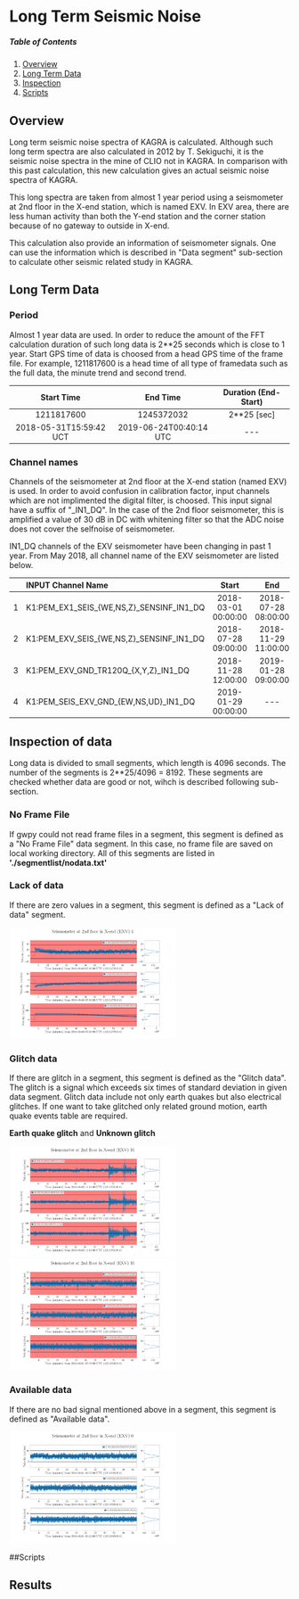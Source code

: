 # Long Term Seismic Noise
##### Table of Contents  
1. [Overview](#Overview)
2. [Long Term Data](#LongTermData)
3. [Inspection](#Inspection)
4. [Scripts](#Scripts)


## Overview
Long term seismic noise spectra of KAGRA is calculated. Although such long term spectra are also calculated in 2012 by T. Sekiguchi, it is the seismic noise spectra in the mine of CLIO not in KAGRA. In comparison with this past calculation, this new calculation gives an actual seismic noise spectra of KAGRA.

This long spectra are taken from almost 1 year period using a seismometer at 2nd floor in the X-end station, which is named EXV. In EXV area, there are less human activity than both the Y-end station and the corner station because of no gateway to outside in X-end.

This calculation also provide an information of seismometer signals. One can use the information which is described in "Data segment" sub-section to calculate other seismic related study in KAGRA.

## Long Term Data
### Period
Almost 1 year data are used. In order to reduce the amount of the FFT calculation duration of such long data is 2**25 seconds which is close to 1 year. Start GPS time of data is choosed from a head GPS time of the frame file. For example, 1211817600 is a head time of all type of framedata such as the full data, the minute trend and second trend.

| Start Time              | End Time                | Duration (End-Start)  |
|:-----------------------:|:-----------------------:|:---------------------:|
| 1211817600              | 1245372032              | 2**25 [sec]           |
| 2018-05-31T15:59:42 UCT | 2019-06-24T00:40:14 UTC |         ---           |


### Channel names
Channels of the seismometer at 2nd floor at the X-end station (named EXV) is used. In order to avoid confusion in calibration factor, input channels which are not implimented the digital filter, is choosed. This input signal have a suffix of "\_IN1\_DQ". In the case of the 2nd floor seismometer, this is amplified a value of 30 dB in DC with whitening filter so that the ADC noise does not cover the selfnoise of seismometer.

IN1\_DQ channels of the EXV seismometer have been changing in past 1 year. From May 2018, all channel name of the EXV seismometer are listed below.

|| INPUT Channel Name | Start | End |
|:-:|:-------------|:---------:| :------:| 
|1| K1:PEM\_EX1\_SEIS\_{WE,NS,Z}\_SENSINF\_IN1\_DQ | 2018-03-01 00:00:00 | 2018-07-28 08:00:00 | 
|2| K1:PEM\_EXV\_SEIS\_{WE,NS,Z}\_SENSINF\_IN1\_DQ | 2018-07-28 09:00:00 | 2018-11-29 11:00:00 | 
|3| K1:PEM\_EXV\_GND\_TR120Q\_{X,Y,Z}\_IN1\_DQ | 2018-11-28 12:00:00 | 2019-01-28 09:00:00 | 
|4| K1:PEM\_SEIS\_EXV\_GND\_{EW,NS,UD}\_IN1\_DQ | 2019-01-29 00:00:00 | --- | 

## Inspection of data 
Long data is divided to small segments, which length is 4096 seconds. The number of the segments is 2**25/4096 = 8192. These segments are checked whether data are good or not, wihch is described following sub-section. 

### No Frame File
If gwpy could not read frame files in a segment, this segment is defined as a "No Frame File" data segment. In this case, no frame file are saved on local working directory. All of this segments are listed in **'./segmentlist/nodata.txt'**


### Lack of data
If there are zero values in a segment, this segment is defined as a "Lack of data" segment. 

<img src="./result/1212477056_1212481152_TS.png" alt="LackofData" width=300/>


### Glitch data
If there are glitch in a segment, this segment is defined as the "Glitch data". The glitch is a signal which exceeds six times of standard deviation in given data segment. Glitch data include not only earth quakes but also electrical glitches. If one want to take glitched only related ground motion, earth quake events table are required.

**Earth quake glitch** and **Unknown glitch**

<img src="./result/1211973248_1211977344_TS.png" alt="EarthQuake" width=300/>
<img src="./result/1211874944_1211879040_TS.png" alt="Unknown" width=300/>

### Available data
If there are no bad signal mentioned above in a segment, this segment is defined as "Available data".

<img src="./result/1211858560_1211862656_TS.png" alt="Available" width=300/>


##Scripts
## Results